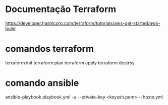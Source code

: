 # Documentação Terraform
https://developer.hashicorp.com/terraform/tutorials/aws-get-started/aws-build

# comandos terraform
terraform init
terraform plan
terraform apply
terraform destroy

# comando ansible
ansible-playbook playbook.yml -u <usuario> --private-key <keyssh.pem> -i hosts.yml
